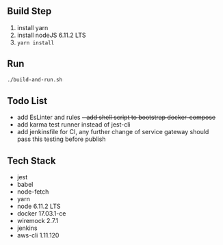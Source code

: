 ## Build Step

1. install yarn
2. install nodeJS 6.11.2 LTS
3. `yarn install`

## Run

```sh
./build-and-run.sh
```

## Todo List

- add EsLinter and rules
~~- add shell script to bootstrap docker-compose~~
- add karma test runner instead of jest-cli
- add jenkinsfile for CI, any further change of service gateway should pass this testing before publish

## Tech Stack

- jest
- babel
- node-fetch
- yarn
- node 6.11.2 LTS
- docker 17.03.1-ce
- wiremock 2.7.1
- jenkins
- aws-cli 1.11.120
